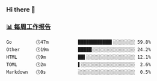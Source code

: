 ### Hi there 👋

<!-- waka-box start -->
### <a href="https://gist.github.com/b3f90cfdb958d2401b019f821c34c859" target="_blank">📊 每周工作报告</a>
```text
Go         🕓47m           ████████████▌░░░░░░░░ 59.8%
Other      🕓19m           █████░░░░░░░░░░░░░░░░ 24.2%
HTML       🕓9m            ██▌░░░░░░░░░░░░░░░░░░ 12.1%
TOML       🕓2m            ▌░░░░░░░░░░░░░░░░░░░░  2.6%
Markdown   🕓0s            ░░░░░░░░░░░░░░░░░░░░░  0.5%
```
<!-- waka-box end -->

<!--
**yiningv/yiningv** is a ✨ _special_ ✨ repository because its `README.md` (this file) appears on your GitHub profile.
Here are some ideas to get you started:
- 🔭 I’m currently working on ...
- 🌱 I’m currently learning ...
- 👯 I’m looking to collaborate on ...
- 🤔 I’m looking for help with ...
- 💬 Ask me about ...
- 📫 How to reach me: ...
- 😄 Pronouns: ...
- ⚡ Fun fact: ...
-->
